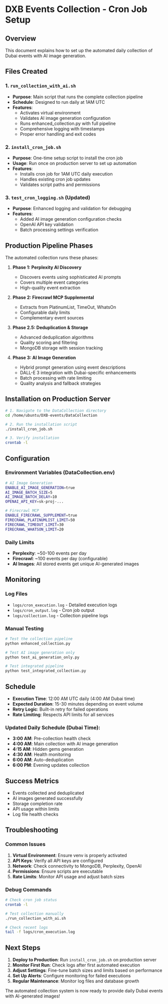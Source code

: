 # DXB Events Collection - Cron Job Setup

## Overview
This document explains how to set up the automated daily collection of Dubai events with AI image generation.

## Files Created

### 1. `run_collection_with_ai.sh`
- **Purpose**: Main script that runs the complete collection pipeline
- **Schedule**: Designed to run daily at 1AM UTC
- **Features**:
  - Activates virtual environment
  - Validates AI image generation configuration
  - Runs enhanced_collection.py with full pipeline
  - Comprehensive logging with timestamps
  - Proper error handling and exit codes

### 2. `install_cron_job.sh`
- **Purpose**: One-time setup script to install the cron job
- **Usage**: Run once on production server to set up automation
- **Features**:
  - Installs cron job for 1AM UTC daily execution
  - Handles existing cron job updates
  - Validates script paths and permissions

### 3. `test_cron_logging.sh` (Updated)
- **Purpose**: Enhanced logging and validation for debugging
- **Features**:
  - Added AI image generation configuration checks
  - OpenAI API key validation
  - Batch processing settings verification

## Production Pipeline Phases

The automated collection runs these phases:

1. **Phase 1: Perplexity AI Discovery**
   - Discovers events using sophisticated AI prompts
   - Covers multiple event categories
   - High-quality event extraction

2. **Phase 2: Firecrawl MCP Supplemental**
   - Extracts from PlatinumList, TimeOut, WhatsOn
   - Configurable daily limits
   - Complementary event sources

3. **Phase 2.5: Deduplication & Storage**
   - Advanced deduplication algorithms
   - Quality scoring and filtering
   - MongoDB storage with session tracking

4. **Phase 3: AI Image Generation**
   - Hybrid prompt generation using event descriptions
   - DALL-E 3 integration with Dubai-specific enhancements
   - Batch processing with rate limiting
   - Quality analysis and fallback strategies

## Installation on Production Server

```bash
# 1. Navigate to the DataCollection directory
cd /home/ubuntu/DXB-events/DataCollection

# 2. Run the installation script
./install_cron_job.sh

# 3. Verify installation
crontab -l
```

## Configuration

### Environment Variables (DataCollection.env)
```bash
# AI Image Generation
ENABLE_AI_IMAGE_GENERATION=true
AI_IMAGE_BATCH_SIZE=5
AI_IMAGE_BATCH_DELAY=10
OPENAI_API_KEY=sk-proj-...

# Firecrawl MCP
ENABLE_FIRECRAWL_SUPPLEMENT=true
FIRECRAWL_PLATINUMLIST_LIMIT=50
FIRECRAWL_TIMEOUT_LIMIT=30
FIRECRAWL_WHATSON_LIMIT=20
```

### Daily Limits
- **Perplexity**: ~50-100 events per day
- **Firecrawl**: ~100 events per day (configurable)
- **AI Images**: All stored events get unique AI-generated images

## Monitoring

### Log Files
- `logs/cron_execution.log` - Detailed execution logs
- `logs/cron_output.log` - Cron job output
- `logs/collection.log` - Collection pipeline logs

### Manual Testing
```bash
# Test the collection pipeline
python enhanced_collection.py

# Test AI image generation only
python test_ai_generation_only.py

# Test integrated pipeline
python test_integrated_collection.py
```

## Schedule
- **Execution Time**: 12:00 AM UTC daily (4:00 AM Dubai time)
- **Expected Duration**: 15-30 minutes depending on event volume
- **Retry Logic**: Built-in retry for failed operations
- **Rate Limiting**: Respects API limits for all services

### Updated Daily Schedule (Dubai Time):
- **3:00 AM**: Pre-collection health check
- **4:00 AM**: Main collection with AI image generation
- **4:15 AM**: Hidden gems generation
- **4:30 AM**: Health monitoring  
- **6:00 AM**: Auto-deduplication
- **6:00 PM**: Evening updates collection

## Success Metrics
- Events collected and deduplicated
- AI images generated successfully
- Storage completion rate
- API usage within limits
- Log file health checks

## Troubleshooting

### Common Issues
1. **Virtual Environment**: Ensure venv is properly activated
2. **API Keys**: Verify all API keys are configured
3. **Network**: Check connectivity to MongoDB, Perplexity, OpenAI
4. **Permissions**: Ensure scripts are executable
5. **Rate Limits**: Monitor API usage and adjust batch sizes

### Debug Commands
```bash
# Check cron job status
crontab -l

# Test collection manually
./run_collection_with_ai.sh

# Check recent logs
tail -f logs/cron_execution.log
```

## Next Steps

1. **Deploy to Production**: Run `install_cron_job.sh` on production server
2. **Monitor First Run**: Check logs after first automated execution
3. **Adjust Settings**: Fine-tune batch sizes and limits based on performance
4. **Set Up Alerts**: Configure monitoring for failed executions
5. **Regular Maintenance**: Monitor log files and database growth

The automated collection system is now ready to provide daily Dubai events with AI-generated images!